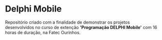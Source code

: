 # Delphi Mobile
Repositório criado com a finalidade de demonstrar os projetos desenvolvidos no curso de extenção **'Programação DELPHI Mobile'** com 16 horas de duração, na Fatec Ourinhos.
